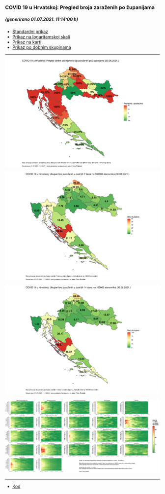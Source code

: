 ### COVID 19 u Hrvatskoj: Pregled broja zaraženih po županijama

##### (generirano 01.07.2021. 11:14:00 h)

- [Standardni prikaz](html/index.html)
- [Prikaz na logaritamskoj skali](html/index_log.html)
- [Prikaz na karti](html/index_map.html)
- [Prikaz po dobnim skupinama](html/index_per_age.html)

-----

![](img/2021_06_30_map.png)

![](img/2021_06_30_map_7_day_per_100k.png)

![](img/2021_06_30_map_14_day_per_100k.png)

![](img/2021_06_29_per_age_group.png)

-----

- [Kod](https://github.com/ppalasek/covid_plots_croatia)

